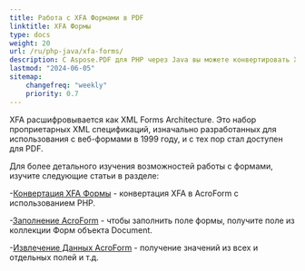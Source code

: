 ```yaml
---
title: Работа с XFA Формами в PDF 
linktitle: XFA Формы
type: docs
weight: 20
url: /ru/php-java/xfa-forms/
description: С Aspose.PDF для PHP через Java вы можете конвертировать XFA в AcroForm, заполнять поля формы в PDF документе, извлекать данные из формы.
lastmod: "2024-06-05"
sitemap:
    changefreq: "weekly"
    priority: 0.7
---
```


XFA расшифровывается как XML Forms Architecture. Это набор проприетарных XML спецификаций, изначально разработанных для использования с веб-формами в 1999 году, и с тех пор стал доступен для PDF.

Для более детального изучения возможностей работы с формами, изучите следующие статьи в разделе:

-[Конвертация XFA Формы](/pdf/ru/php-java/convert-form/) - конвертация XFA в AcroForm с использованием PHP.

-[Заполнение AcroForm](/pdf/ru/php-java/fill-form/) - чтобы заполнить поле формы, получите поле из коллекции Форм объекта Document.

-[Извлечение Данных AcroForm](/pdf/ru/php-java/extract-form/) - получение значений из всех и отдельных полей и т.д.